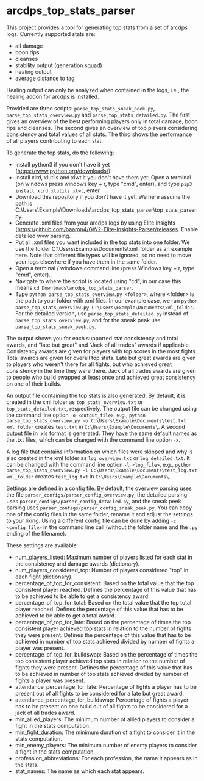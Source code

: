 # arcdps_top_stats_parser

This project provides a tool for generating top stats from a set of arcdps logs. Currently supported stats are: 
- all damage
- boon rips
- cleanses
- stability output (generation squad)
- healing output
- average distance to tag

Healing output can only be analyzed when contained in the logs, i.e., the healing addon for arcdps is installed.

Provided are three scripts: ```parse_top_stats_sneak_peek.py```, ```parse_top_stats_overview.py``` and ```parse_top_stats_detailed.py```. The first gives an overview of the best performing players only in total damage, boon rips and cleanses. The second gives an overview of top players considering consistency and total values of all stats. The third shows the performance of all players contributing to each stat.

To generate the top stats, do the following:
- Install python3 if you don't have it yet (https://www.python.org/downloads/).
- Install xlrd, xlutils and xlwt it you don't have them yet: Open a terminal (on windows press windows key + r, type "cmd", enter), and type ```pip3 install xlrd xlutils xlwt```, enter.
- Download this repository if you don't have it yet. We here assume the path is C:\Users\Example\Downloads\arcdps_top_stats_parser\top_stats_parser.py.
- Generate .xml files from your arcdps logs by using Elite Insights (https://github.com/baaron4/GW2-Elite-Insights-Parser/releases. Enable detailed wvw parsing.
- Put all .xml files you want included in the top stats into one folder. We use the folder C:\Users\Example\Documents\xml_folder as an example here. Note that different file types will be ignored, so no need to move your logs elsewhere if you have them in the same folder.
- Open a terminal / windows command line (press Windows key + r, type "cmd", enter).
- Navigate to where the script is located using "cd", in our case this means ```cd Downloads\arcdps_top_stats_parser```.
- Type ```python parse_top_stats_overview.py <folder>```, where \<folder> is the path to your folder with xml files. In our example case, we run ```python parse_top_stats_overview.py C:\Users\Example\Documents\xml_folder```. For the detailed version, use ```parse_top_stats_detailed.py``` instead of ```parse_top_stats_overview.py```, and for the sneak peak use ```parse_top_stats_sneak_peek.py```.

The output shows you for each supported stat consistency and total awards, and "late but great" and "Jack of all trades" awards if applicable.
Consistency awards are given for players with top scores in the most fights. Total awards are given for overall top stats. Late but great awards are given to players who weren't there for all fights, but who achieved great consistency in the time they were there. Jack of all trades awards are given to people who build swapped at least once and achieved great consistency on one of their builds.

An output file containing the top stats is also generated. By default, it is created in the xml folder as ```top_stats_overview.txt``` or ```top_stats_detailed.txt```, respectively. The output file can be changed using the command line option ```-o <output_file>```, e.g., ```python parse_top_stats_overview.py -o C:\Users\Example\Documents\test.txt xml_folder``` creates ```test.txt``` in ```C:\Users\Example\Documents\```. A second output file in .xls format is generated. They have the same default names as the .txt files, which can be changed with the command line option ```-x```.

A log file that contains information on which files were skipped and why is also created in the xml folder as ```log_overview.txt``` or ```log_detailed.txt```. It can be changed with the command line option ```-l <log_file>```, e.g., ```python parse_top_stats_overview.py -l C:\Users\Example\Documents\test_log.txt xml_folder``` creates ```test_log.txt``` in ```C:\Users\Example\Documents\```.

Settings are defined in a config file. By default, the overview parsing uses the file ```parser_configs/parser_config_overview.py```, the detailed parsing uses ```parser_configs/parser_config_detailed.py```, and the sneak peek parsing uses ```parser_configs/parser_config_sneak_peek.py```. You can copy one of the config files in the same folder, rename it and adjust the settings to your liking. Using a different config file can be done by adding ```-c <config_file>``` in the command line call (without the folder name and the ```.py``` ending of the filename).

These settings are available:
- num_players_listed: Maximum number of players listed for each stat in the consistency and damage awards (dictionary).
- num_players_considered_top: Number of players considered "top" in each fight (dictionary).
- percentage_of_top_for_consistent: Based on the total value that the top consistent player reached. Defines the percentage of this value that has to be achieved to be able to get a consistency award.
- percentage_of_top_for_total: Based on the total value that the top total player reached. Defines the percentage of this value that has to be achieved to be able to get a total award.
- percentage_of_top_for_late: Based on the percentage of times the top consistent player achieved top stats in relation to the number of fights they were present. Defines the percentage of this value that has to be achieved in number of top stats achieved divided by number of fights a player was present.
- percentage_of_top_for_buildswap: Based on the percentage of times the top consistent player achieved top stats in relation to the number of fights they were present. Defines the percentage of this value that has to be achieved in number of top stats achieved divided by number of fights a player was present.
- attendance_percentage_for_late: Percentage of fights a player has to be present out of all fights to be considered for a late but great award.
- attendance_percentage_for_buildswap: Percentage of fights a player has to be present on one build out of all fights to be considered for a jack of all trades award.
- min_allied_players: The minimum number of allied players to consider a fight in the stats computation.
- min_fight_duration: The minimum duration of a fight to consider it in the stats computation.
- min_enemy_players: The minimum number of enemy players to consider a fight in the stats computation.
- profession_abbreviations: For each profession, the name it appears as in the stats.
- stat_names: The name as which each stat appears.
